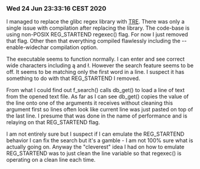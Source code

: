 ### Wed 24 Jun 23:33:16 CEST 2020

I managed to replace the glibc regex library with [TRE](https://github.com/laurikari/tre). There was only a single issue with compilation after replacing the library. The code-base is using non-POSIX REG_STARTEND regexec() flag. For now I just removed that flag. Other then that everything compiled flawlessly including the --enable-widechar compilation option.

The executable seems to function normally. I can enter and see correct wide characters including ą and ł. However the search feature seems to be off. It seems to be matching only the first word in a line. I suspect it has something to do with that REG_STARTEND I removed.

From what I could find out f_search() calls db_get() to load a line of text from the opened text file. As far as I can see db_get() copies the value of the line onto one of the arguments it receives without cleaning this argument first so lines often look like current line was just pasted on top of the last line. I presume that was done in the name of performance and is relaying on that REG_STARTEND flag.

I am not entirely sure but I suspect if I can emulate the REG_STARTEND behavior I can fix the search but it's a gamble - I am not 100% sure what is actually going on. Anyway the "cleverest" idea I had on how to emulate REG_STARTEND was to just clean the line variable so that regexec() is operating on a clean line each time.
